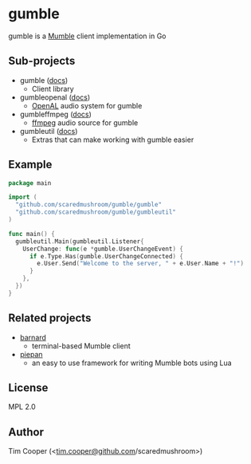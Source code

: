 # gumble

gumble is a [Mumble](https://mumble.info/) client implementation in Go

## Sub-projects

- gumble ([docs](https://pkg.go.dev/github.com/scaredmushroom/gumble/gumble))
    - Client library
- gumbleopenal ([docs](https://pkg.go.dev/github.com/scaredmushroom/gumble/gumbleopenal))
    - [OpenAL](http://kcat.strangesoft.net/openal.html) audio system for gumble
- gumbleffmpeg ([docs](https://pkg.go.dev/github.com/scaredmushroom/gumble/gumbleffmpeg))
    - [ffmpeg](https://www.ffmpeg.org/) audio source for gumble
- gumbleutil ([docs](https://pkg.go.dev/github.com/scaredmushroom/gumble/gumbleutil))
    - Extras that can make working with gumble easier

## Example

```go
package main

import (
  "github.com/scaredmushroom/gumble/gumble"
  "github.com/scaredmushroom/gumble/gumbleutil"
)

func main() {
  gumbleutil.Main(gumbleutil.Listener{
    UserChange: func(e *gumble.UserChangeEvent) {
      if e.Type.Has(gumble.UserChangeConnected) {
        e.User.Send("Welcome to the server, " + e.User.Name + "!")
      }
    },
  })
}
```

## Related projects

- [barnard](https://github.com/scaredmushroom/barnard)
    - terminal-based Mumble client
- [piepan](https://github.com/scaredmushroom/piepan)
    - an easy to use framework for writing Mumble bots using Lua

## License

MPL 2.0

## Author

Tim Cooper (<tim.cooper@github.com/scaredmushroom>)
